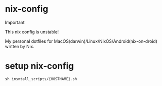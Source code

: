 # nix-config

> [!IMPORTANT]
> This nix config is unstable!

My personal dotfiles for MacOS(darwin)/Linux/NixOS/Android(nix-on-droid) written by Nix.

# setup nix-config
```
sh insntall_scripts/{HOSTNAME}.sh
```
